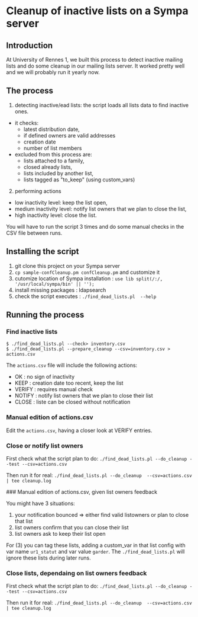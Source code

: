 # Cleanup of inactive lists on a Sympa server

## Introduction

At University of Rennes 1, we built this process to detect inactive mailing lists and do some cleanup in our mailing lists server. It worked pretty well and we will probably run it yearly now.

## The process

1. detecting inactive/ead lists: the script loads all lists data to find inactive ones.
  * it checks:
    * latest distribution date,
    * if defined owners are valid addresses
    * creation date
    * number of list members
  * excluded from this process are:
    * lists attached to a family,
    * closed already lists,
    * lists included by another list,
    * lists tagged as "to_keep" (using custom_vars)
2. performing actions
  * low inactivity level: keep the list open,
  * medium inactivity level: notify list owners that we plan to close the list,
  * high inactivity level: close the list.
 
You will have to run the script 3 times and do some manual checks in the CSV file between runs.
 
## Installing the script

1. git clone this project on your Sympa server
2. `cp sample-confCleanup.pm confCleanup.pm` and customize it
3. cutomize location of Sympa installation : `use lib split(/:/, '/usr/local/sympa/bin' || '');`
4. install missing packages : ldapsearch
5. check the script executes : `./find_dead_lists.pl  --help`

## Running the process

### Find inactive lists

```
$ ./find_dead_lists.pl --check> inventory.csv
$ ./find_dead_lists.pl --prepare_cleanup --csv=inventory.csv > actions.csv
```

The `actions.csv` file will include the following actions:
* OK : no sign of inactivity
* KEEP : creation date too recent, keep the list
* VERIFY : requires manual check
* NOTIFY : notify list owners that we plan to close their list
* CLOSE : liste can be closed without notification


### Manual edition of actions.csv

Edit the `actions.csv`, having a closer look at VERIFY entries.

### Close or notify list owners

First check what the script plan to do:
`./find_dead_lists.pl --do_cleanup --test --csv=actions.csv`

Then run it for real:
`./find_dead_lists.pl --do_cleanup  --csv=actions.csv | tee cleanup.log`

### Manual edition of actions.csv, given list owners feedback

You might have 3 situations:
1. your notification bounced => either find valid listowners or plan to close that list
2. list owners confirm that you can close their list
3. list owners ask to keep their list open

For (3) you can tag these lists, adding a custom_var in that list config with var name `ur1_statut` and var value `garder`. The `./find_dead_lists.pl` will ignore these lists during later runs.

### Close lists, dependaing on list owners feedback

First check what the script plan to do:
`./find_dead_lists.pl --do_cleanup --test --csv=actions.csv`

Then run it for real:
`./find_dead_lists.pl --do_cleanup  --csv=actions.csv | tee cleanup.log`
